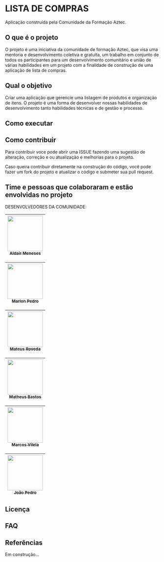 # LISTA DE COMPRAS

Aplicação construída pela Comunidade da Formação Aztec.

## O que é o projeto

O projeto é uma iniciativa da comunidade de formação Aztec, que visa uma mentoria e desenvolvimento coletiva e gratuita, um trabalho em conjunto
de todos os participantes para um desenvolvimento comunitário e união de várias habilidades em um projeto com a finalidade de construção
de uma aplicação de lista de compras.


## Qual o objetivo

Criar uma aplicação que gerencie uma listagem de produtos e organização de itens. O projeto é uma forma de desenvolver nossas
habilidades de desenvolvimento tanto habilidades técnicas e de gestão e processo.


## Como executar


## Como contribuir

Para contribuir voce pode abrir uma ISSUE fazendo uma sugestão de alteração, correção e ou atualização e melhorias para o projeto.

Caso queira contribuir diretamente na construção do código, você pode fazer um fork do projeto e atualizar o código e submeter sua pull request.

## Time e pessoas que colaboraram e estão envolvidas no projeto

DESENVOLVEDORES DA COMUNIDADE:

[<img src="https://avatars.githubusercontent.com/u/81881279?v=4" width=115 > <br> <sub> Aldair Meneses </sub>](https://github.com/aldair-meneses) |
| :---: |

[<img src="https://avatars.githubusercontent.com/u/88408608?v=4" width=115 > <br> <sub> Marlon Pedro </sub>](https://github.com/marlonpedro) |
| :---: |

[<img src="https://avatars.githubusercontent.com/u/22747307?v=4" width=115 > <br> <sub> Mateus Roveda </sub>](https://github.com/mateusrovedaa) |
| :---: |

[<img src="https://avatars.githubusercontent.com/u/6350505?v=4" width=115 > <br> <sub> Matheus Bastos </sub>](https://github.com/mblithium) |
| :---: |

[<img src="https://avatars.githubusercontent.com/u/87045821?v=4" width=115 > <br> <sub> Marcos Vilela </sub>](https://github.com/marcosvile) |
| :---: |

[<img src="https://avatars.githubusercontent.com/u/87131266?v=4" width=115 > <br> <sub> João Pedro </sub>](https://github.com/JoaoPedro-Sampaio) |
| :---: |

## Licença


## FAQ


## Referências



Em construção...
